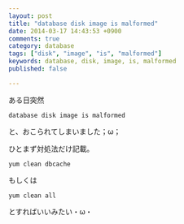 ```yaml
---
layout: post
title: "database disk image is malformed"
date: 2014-03-17 14:43:53 +0900
comments: true
category: database
tags: ["disk", "image", "is", "malformed"]
keywords: database, disk, image, is, malformed
published: false

---
```


ある日突然

```
database disk image is malformed
```

と、おこられてしまいました；ω；

ひとまず対処法だけ記載。

```
yum clean dbcache
```

もしくは

```
yum clean all
```

とすればいいみたい・ω・

